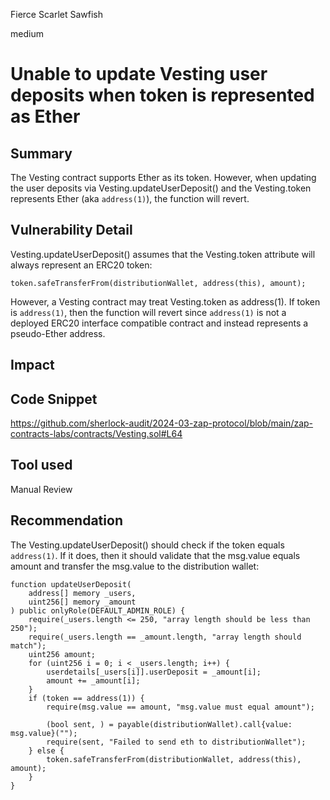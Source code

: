 Fierce Scarlet Sawfish

medium

# Unable to update Vesting user deposits when token is represented as Ether

## Summary

The Vesting contract supports Ether as its token. However, when updating the user deposits via Vesting.updateUserDeposit() and the Vesting.token represents Ether (aka `address(1)`), the function will revert.

## Vulnerability Detail

Vesting.updateUserDeposit() assumes that the Vesting.token attribute will always represent an ERC20 token:

```solidity
token.safeTransferFrom(distributionWallet, address(this), amount);
```

However, a Vesting contract may treat Vesting.token as address(1). If token is `address(1)`, then the function will revert since `address(1)` is not a deployed ERC20 interface compatible contract and instead represents a pseudo-Ether address. 

## Impact

## Code Snippet

https://github.com/sherlock-audit/2024-03-zap-protocol/blob/main/zap-contracts-labs/contracts/Vesting.sol#L64

## Tool used

Manual Review

## Recommendation

The Vesting.updateUserDeposit() should check if the token equals `address(1)`. If it does, then it should validate that the msg.value equals amount and transfer the msg.value to the distribution wallet:

```solidity
function updateUserDeposit(
    address[] memory _users,
    uint256[] memory _amount
) public onlyRole(DEFAULT_ADMIN_ROLE) {
    require(_users.length <= 250, "array length should be less than 250");
    require(_users.length == _amount.length, "array length should match");
    uint256 amount;
    for (uint256 i = 0; i < _users.length; i++) {
        userdetails[_users[i]].userDeposit = _amount[i];
        amount += _amount[i];
    }
    if (token == address(1)) {
        require(msg.value == amount, "msg.value must equal amount");

        (bool sent, ) = payable(distributionWallet).call{value: msg.value}("");
        require(sent, "Failed to send eth to distributionWallet");
    } else {
        token.safeTransferFrom(distributionWallet, address(this), amount);
    }
}
```
